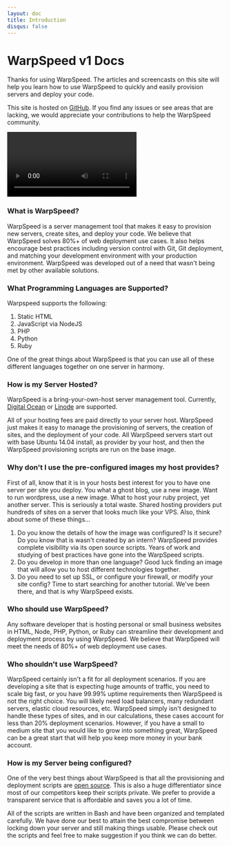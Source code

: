```yaml
---
layout: doc
title: Introduction
disqus: false
---
```


# WarpSpeed v1 Docs

Thanks for using WarpSpeed. The articles and screencasts on this site will help you learn how to use WarpSpeed to quickly and easily provision servers and deploy your code.

This site is hosted on [GitHub](https://github.com/warpspeed/warpspeed-docs). If you find any issues or see areas that are lacking, we would appreciate your contributions to help the WarpSpeed community.

<video src="http://warpspeedio.s3.amazonaws.com/intro.mp4" controls preload="auto" height="auto"></video>

### What is WarpSpeed?

WarpSpeed is a server management tool that makes it easy to provision new servers, create sites, and deploy your code. We believe that WarpSpeed solves 80%+ of web deployment use cases. It also helps encourage best practices including version control with Git, Git deployment, and matching your development environment with your production environment. WarpSpeed was developed out of a need that wasn't being met by other available solutions.

### What Programming Languages are Supported?

Warpspeed supports the following:

1. Static HTML
1. JavaScript via NodeJS
1. PHP
1. Python
1. Ruby

One of the great things about WarpSpeed is that you can use all of these different languages together on one server in harmony.

### How is my Server Hosted?

WarpSpeed is a bring-your-own-host server management tool. Currently, [Digital Ocean](https://www.digitalocean.com/?refcode=e8387d479043) or [Linode](https://www.linode.com/?r=bed2c06e157de72a8f97d0c7035069800c9b342b) are supported.

All of your hosting fees are paid directly to your server host. WarpSpeed just makes it easy to manage the provisioning of servers, the creation of sites, and the deployment of your code. All WarpSpeed servers start out with base Ubuntu 14.04 install, as provider by your host, and then the WarpSpeed provisioning scripts are run on the base image.

### Why don't I use the pre-configured images my host provides?

First of all, know that it is in your hosts best interest for you to have one server per site you deploy. You what a ghost blog, use a new image. Want to run wordpress, use a new image. What to host your ruby project, yet another server. This is seriously a total waste. Shared hosting providers put hundreds of sites on a server that looks much like your VPS. Also, think about some of these things...

1. Do you know the details of how the image was configured? Is it secure? Do you know that is wasn't created by an intern? WarpSpeed provides complete visibility via its open source scripts. Years of work and studying of best practices have gone into the WarpSpeed scripts.
1. Do you develop in more than one language? Good luck finding an image that will allow you to host different technologies together.
1. Do you need to set up SSL, or configure your firewall, or modify your site config? Time to start searching for another tutorial. We've been there, and that is why WarpSpeed exists.

### Who should use WarpSpeed?

Any software developer that is hosting personal or small business websites in HTML, Node, PHP, Python, or Ruby can streamline their development and deployment process by using WarpSpeed. We believe that WarpSpeed will meet the needs of 80%+ of web deployment use cases.

### Who shouldn't use WarpSpeed?

WarpSpeed certainly isn't a fit for all deployment scenarios. If you are developing a site that is expecting huge amounts of traffic, you need to scale big fast, or you have 99.99% uptime requirements then WarpSpeed is not the right choice. You will likely need load balancers, many redundant servers, elastic cloud resources, etc. WarpSpeed simply isn't designed to handle these types of sites, and in our calculations, these cases account for less than 20% deployment scenarios. However, if you have a small to medium site that you would like to grow into something great, WarpSpeed can be a great start that will help you keep more money in your bank account.

### How is my Server being configured?

One of the very best things about WarpSpeed is that all the provisioning and deployment scripts are [open source](https://github.com/warpspeed). This is also a huge differentiator since most of our competitors keep their scripts private. We prefer to provide a transparent service  that is affordable and saves you a lot of time.

All of the scripts are written in Bash and have been organized and templated carefully. We have done our best to attain the best compromise between locking down your server and still making things usable. Please check out the scripts and feel free to make suggestion if you think we can do better.
